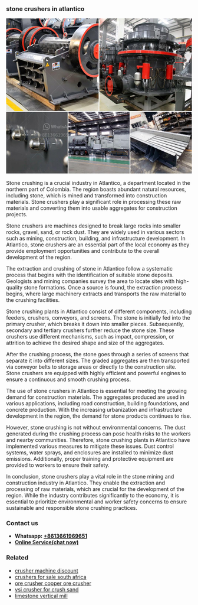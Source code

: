 <h3>stone crushers in atlantico</h3><img src='1702950567.jpg' alt=''><p>Stone crushing is a crucial industry in Atlantico, a department located in the northern part of Colombia. The region boasts abundant natural resources, including stone, which is mined and transformed into construction materials. Stone crushers play a significant role in processing these raw materials and converting them into usable aggregates for construction projects.</p><p>Stone crushers are machines designed to break large rocks into smaller rocks, gravel, sand, or rock dust. They are widely used in various sectors such as mining, construction, building, and infrastructure development. In Atlantico, stone crushers are an essential part of the local economy as they provide employment opportunities and contribute to the overall development of the region.</p><p>The extraction and crushing of stone in Atlantico follow a systematic process that begins with the identification of suitable stone deposits. Geologists and mining companies survey the area to locate sites with high-quality stone formations. Once a source is found, the extraction process begins, where large machinery extracts and transports the raw material to the crushing facilities.</p><p>Stone crushing plants in Atlantico consist of different components, including feeders, crushers, conveyors, and screens. The stone is initially fed into the primary crusher, which breaks it down into smaller pieces. Subsequently, secondary and tertiary crushers further reduce the stone size. These crushers use different mechanisms, such as impact, compression, or attrition to achieve the desired shape and size of the aggregates.</p><p>After the crushing process, the stone goes through a series of screens that separate it into different sizes. The graded aggregates are then transported via conveyor belts to storage areas or directly to the construction site. Stone crushers are equipped with highly efficient and powerful engines to ensure a continuous and smooth crushing process.</p><p>The use of stone crushers in Atlantico is essential for meeting the growing demand for construction materials. The aggregates produced are used in various applications, including road construction, building foundations, and concrete production. With the increasing urbanization and infrastructure development in the region, the demand for stone products continues to rise.</p><p>However, stone crushing is not without environmental concerns. The dust generated during the crushing process can pose health risks to the workers and nearby communities. Therefore, stone crushing plants in Atlantico have implemented various measures to mitigate these issues. Dust control systems, water sprays, and enclosures are installed to minimize dust emissions. Additionally, proper training and protective equipment are provided to workers to ensure their safety.</p><p>In conclusion, stone crushers play a vital role in the stone mining and construction industry in Atlantico. They enable the extraction and processing of raw materials, which are crucial for the development of the region. While the industry contributes significantly to the economy, it is essential to prioritize environmental and worker safety concerns to ensure sustainable and responsible stone crushing practices.</p><h3>Contact us</h3><ul><li><strong>Whatsapp:&nbsp;<a href="https://wa.me/8613661969651">+8613661969651</a></strong></li><li><a href="https://swt.shibang-china.com/?git&amp;zhl&amp;stone crushers in atlantico"><strong>Online Service(chat now)</strong></a></li></ul><h3>Related</h3><ul><li><a href='crusher machine discount.md'>crusher machine discount</a></li><li><a href='crushers for sale south africa.md'>crushers for sale south africa</a></li><li><a href='ore crusher copper ore crusher.md'>ore crusher copper ore crusher</a></li><li><a href='vsi crusher for crush sand.md'>vsi crusher for crush sand</a></li><li><a href='limestone vertical mill.md'>limestone vertical mill</a></li></ul>